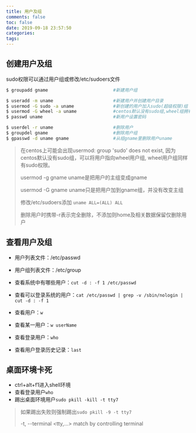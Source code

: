 ```yaml
---
title: 用户及组
comments: false
toc: false
date: 2019-09-18 23:57:50
categories:
tags:
---
```


## 创建用户及组

sudo权限可以通过用户组或修改/etc/sudoers文件

``` sh
$ groupadd gname                         #新建用户组

$ useradd -m uname                       #新建用户并创建用户目录
$ usermod -G sudo -a uname               #新创建的用户加入sudo(超级权限)组
$ usermod -G wheel -a uname              #centos默认没有sudo组,wheel组拥有sudo权限，可能sudo仍没有权限，则可改变主组到wheel,-G换成-g
$ passwd uname                           #新用户设置密码

$ userdel -r uname                       #删除用户
$ groupdel gname                         #删除用户组
$ gpasswd -d uname gname                 #从组gname里删除用户uname
```
> 在centos上可能会出现usermod: group 'sudo' does not exist,
因为centos默认没有sudo组，可以将用户指向wheel用户组, wheel用户组同样有sudo权限。
>
> usermod -g gname uname是把用户的主组变成gname
>
>usermod -G gname uname只是把用户加到gname组，并没有改变主组
>
>修改/etc/sudoers添加 `uname ALL=(ALL) ALL`
>
> 删除用户时携带-r表示完全删除，不添加则home及相关数据保留仅删除用户


## 查看用户及组

* 用户列表文件：/etc/passwd

* 用户组列表文件：/etc/group

* 查看系统中有哪些用户：`cut -d : -f 1 /etc/passwd`

* 查看可以登录系统的用户：`cat /etc/passwd | grep -v /sbin/nologin | cut -d : -f 1`

* 查看用户：`w`

* 查看某一用户：`w userName`

* 查看登录用户：`who`

* 查看用户登录历史记录：`last`

## 桌面环境卡死

* ctrl+alt+f1进入shell环境
* 查看登录用户`who`
* 踢出桌面环境用户`sudo pkill -kill -t tty7`
> 如果踢出失败则强制踢出`sudo pkill -9 -t tty7`
>
> -t, --terminal <tty,...>  match by controlling terminal

